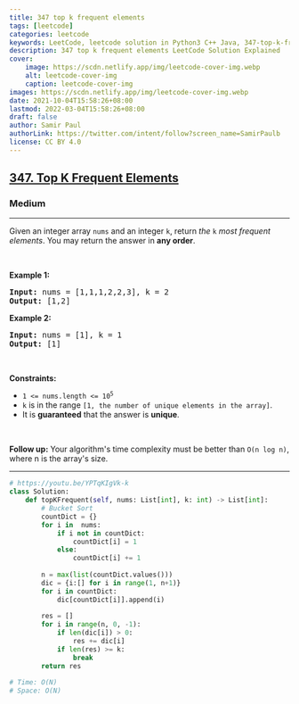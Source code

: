 ```yaml
---
title: 347 top k frequent elements
tags: [leetcode]
categories: leetcode
keywords: LeetCode, leetcode solution in Python3 C++ Java, 347-top-k-frequent-elements solution
description: 347 top k frequent elements LeetCode Solution Explained
cover:
    image: https://scdn.netlify.app/img/leetcode-cover-img.webp
    alt: leetcode-cover-img
    caption: leetcode-cover-img
images: https://scdn.netlify.app/img/leetcode-cover-img.webp
date: 2021-10-04T15:58:26+08:00
lastmod: 2022-03-04T15:58:26+08:00
draft: false
author: Samir Paul
authorLink: https://twitter.com/intent/follow?screen_name=SamirPaulb
license: CC BY 4.0
---
```



<h2><a href="https://leetcode.com/problems/top-k-frequent-elements/">347. Top K Frequent Elements</a></h2><h3>Medium</h3><hr><div><p>Given an integer array <code>nums</code> and an integer <code>k</code>, return <em>the</em> <code>k</code> <em>most frequent elements</em>. You may return the answer in <strong>any order</strong>.</p>

<p>&nbsp;</p>
<p><strong>Example 1:</strong></p>
<pre><strong>Input:</strong> nums = [1,1,1,2,2,3], k = 2
<strong>Output:</strong> [1,2]
</pre><p><strong>Example 2:</strong></p>
<pre><strong>Input:</strong> nums = [1], k = 1
<strong>Output:</strong> [1]
</pre>
<p>&nbsp;</p>
<p><strong>Constraints:</strong></p>

<ul>
	<li><code>1 &lt;= nums.length &lt;= 10<sup>5</sup></code></li>
	<li><code>k</code> is in the range <code>[1, the number of unique elements in the array]</code>.</li>
	<li>It is <strong>guaranteed</strong> that the answer is <strong>unique</strong>.</li>
</ul>

<p>&nbsp;</p>
<p><strong>Follow up:</strong> Your algorithm's time complexity must be better than <code>O(n log n)</code>, where n is the array's size.</p>
</div>

---




```python
# https://youtu.be/YPTqKIgVk-k
class Solution:
    def topKFrequent(self, nums: List[int], k: int) -> List[int]:
        # Bucket Sort
        countDict = {}
        for i in  nums:
            if i not in countDict:
                countDict[i] = 1
            else:
                countDict[i] += 1
                
        n = max(list(countDict.values()))
        dic = {i:[] for i in range(1, n+1)}
        for i in countDict:
            dic[countDict[i]].append(i)
        
        res = []
        for i in range(n, 0, -1):
            if len(dic[i]) > 0:
                res += dic[i]
            if len(res) >= k: 
                break
        return res
    
# Time: O(N)
# Space: O(N)
```
